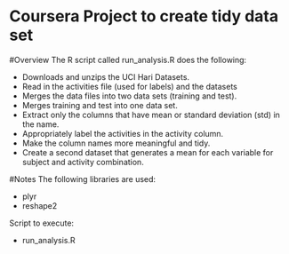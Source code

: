 # Coursera Project to create tidy data set


#Overview
The R script called run_analysis.R does the following:

- Downloads and unzips the UCI Hari Datasets.
- Read in the activities file (used for labels) and the datasets
- Merges the data files into two data sets (training and test).
- Merges training and test into one data set.
- Extract only the columns that have mean or standard deviation (std) in the name.
- Appropriately label the activities in the activity column.
- Make the column names more meaningful and tidy.
- Create a second dataset that generates a mean for each variable for subject and activity combination.

#Notes
The following libraries are used:
- plyr
- reshape2

Script to execute:
- run_analysis.R
